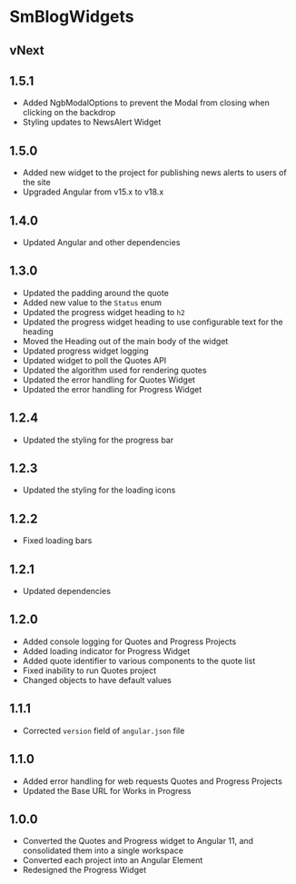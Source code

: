 # SmBlogWidgets

## vNext



## 1.5.1

- Added NgbModalOptions to prevent the Modal from closing when clicking on the backdrop
- Styling updates to NewsAlert Widget

## 1.5.0

- Added new widget to the project for publishing news alerts to users of the site
- Upgraded Angular from v15.x to v18.x 

## 1.4.0

- Updated Angular and other dependencies

## 1.3.0

- Updated the padding around the quote
- Added new value to the `Status` enum
- Updated the progress widget heading to `h2` 
- Updated the progress widget heading to use configurable text for the heading
- Moved the Heading out of the main body of the widget
- Updated progress widget logging
- Updated widget to poll the Quotes API
- Updated the algorithm used for rendering quotes
- Updated the error handling for Quotes Widget
- Updated the error handling for Progress Widget

## 1.2.4

- Updated the styling for the progress bar

## 1.2.3

- Updated the styling for the loading icons

## 1.2.2

- Fixed loading bars

## 1.2.1

- Updated dependencies

## 1.2.0

- Added console logging for Quotes and Progress Projects
- Added loading indicator for Progress Widget
- Added quote identifier to various components to the quote list
- Fixed inability to run Quotes project
- Changed objects to have default values

## 1.1.1

- Corrected `version` field of `angular.json` file

## 1.1.0

- Added error handling for web requests Quotes and Progress Projects
- Updated the Base URL for Works in Progress 

## 1.0.0

- Converted the Quotes and Progress widget to Angular 11, and consolidated
them into a single workspace
- Converted each project into an Angular Element
- Redesigned the Progress Widget
